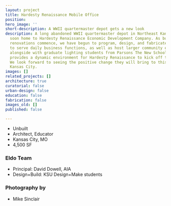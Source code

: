 ```yaml
---
layout: project
title: Hardesty Renaissance Mobile Office
position: 
hero_image: ''
short-description: A WWII quartermaster depot gets a new look
description: A long abandoned WWII quartermaster depot in Northeast Kansas City will
  soon home to Hardesty Renaissance Economic Development Company. As building shell
  renovations commence, we have begun to program, design, and fabricate a mobile office
  to serve daily business functions, as well as host larger community events. Working
  alongside with graduate lighting students from Parsons The New School, the design
  provides a dynamic environment for Hardesty Renaissance to kick off their new company.
  We look forward to seeing the positive change they will bring to this site and Northeast
  Kansas City.
images: []
related_projects: []
architecture: true
curatorial: false
urban-design: false
education: false
fabrication: false
images_old: []
published: false

---
```

* Unbuilt
* Architect, Educator
* Kansas City, MO
* 4,500 SF

### Eldo Team

* Principal: David Dowell, AIA
* Design+Build: KSU Design+Make students

### Photography by

* Mike Sinclair